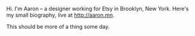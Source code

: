 Hi. I'm Aaron – a designer working for Etsy in Brooklyn, New York. Here's my small biography, live at http://aaron.mn.

This should be more of a thing some day.
